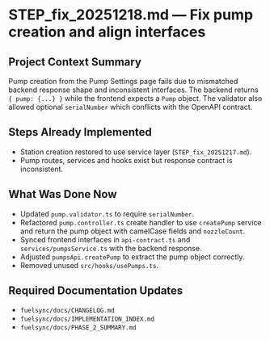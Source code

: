 # STEP_fix_20251218.md — Fix pump creation and align interfaces

## Project Context Summary
Pump creation from the Pump Settings page fails due to mismatched
backend response shape and inconsistent interfaces. The backend
returns `{ pump: {...} }` while the frontend expects a `Pump` object.
The validator also allowed optional `serialNumber` which conflicts with
the OpenAPI contract.

## Steps Already Implemented
- Station creation restored to use service layer (`STEP_fix_20251217.md`).
- Pump routes, services and hooks exist but response contract is
  inconsistent.

## What Was Done Now
- Updated `pump.validator.ts` to require `serialNumber`.
- Refactored `pump.controller.ts` create handler to use
  `createPump` service and return the pump object with
  camelCase fields and `nozzleCount`.
- Synced frontend interfaces in `api-contract.ts` and
  `services/pumpsService.ts` with the backend response.
- Adjusted `pumpsApi.createPump` to extract the pump object
  correctly.
- Removed unused `src/hooks/usePumps.ts`.

## Required Documentation Updates
- `fuelsync/docs/CHANGELOG.md`
- `fuelsync/docs/IMPLEMENTATION_INDEX.md`
- `fuelsync/docs/PHASE_2_SUMMARY.md`
